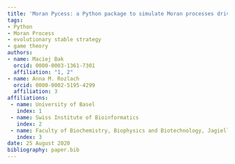 ```yaml
---
title: 'Moran Pycess: a Python package to simulate Moran processes driven by game theory'
tags:
- Python
- Moran Process
- evolutionary stable strategy
- game theory
authors:
- name: Maciej Bak
  orcid: 0000-0003-1361-7301
  affiliation: "1, 2"
- name: Anna M. Rozlach
  orcid: 0000-0002-5195-4299
  affiliation: 3
affiliations:
 - name: University of Basel
   index: 1
 - name: Swiss Institute of Bioinformatics
   index: 2
 - name: Faculty of Biochemistry, Biophysics and Biotechnology, Jagiellonian University
   index: 3
date: 25 August 2020
bibliography: paper.bib
---
```


